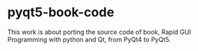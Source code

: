 pyqt5-book-code
===============

This work is about porting the source code of book, Rapid GUI Programming with python and Qt, from PyQt4 to PyQt5.
